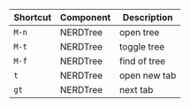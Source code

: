| Shortcut          | Component     | Description                                                      |
|-------------------|---------------|------------------------------------------------------------------|
| `M-n`             | NERDTree      | open tree                                                        |
| `M-t`             | NERDTree      | toggle tree                                                      |
| `M-f`             | NERDTree      | find of tree                                                     |
| `t`               | NERDTree      | open new tab                                                     |
| `gt`              | NERDTree      | next tab                                                         |
